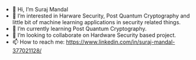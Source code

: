 - 👋 Hi, I’m Suraj Mandal
- 👀 I’m interested in Harware Security, Post Quantum Cryptography and little bit of machine learning applications in security related things.
- 🌱 I’m currently learning Post Quantum Cryptography.
- 💞️ I’m looking to collaborate on Hardware Security based project.
- 📫 How to reach me: https://www.linkedin.com/in/suraj-mandal-377021128/

<!---
srm1071/srm1071 is a ✨ special ✨ repository because its `README.md` (this file) appears on your GitHub profile.
You can click the Preview link to take a look at your changes.
--->

